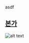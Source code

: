 asdf

## [본가](https://yuikanao12.notion.site/Rework-6517b2fc3c704706b3c3a9a94adc2024?pvs=4)

![alt text](image.jpg)
